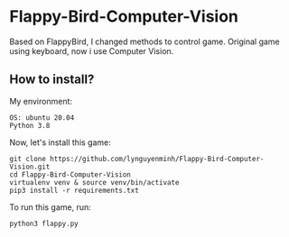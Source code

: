 # Flappy-Bird-Computer-Vision

Based on FlappyBird, I changed methods to control game. Original game using keyboard, now i use Computer Vision.

## How to install?
My environment: 
```
OS: ubuntu 20.04
Python 3.8
```

Now, let's install this game: 
```
git clone https://github.com/lynguyenminh/Flappy-Bird-Computer-Vision.git
cd Flappy-Bird-Computer-Vision
virtualenv venv & source venv/bin/activate
pip3 install -r requirements.txt
```

To run this game, run: 
```
python3 flappy.py 
```
